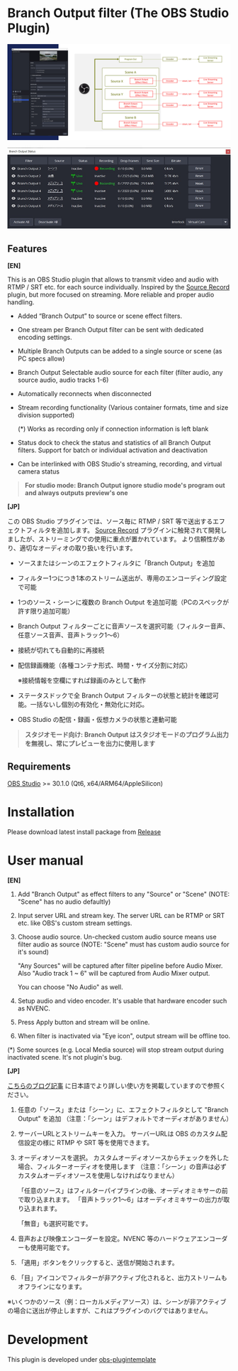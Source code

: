 # Branch Output filter (The OBS Studio Plugin)

[<img src="./screenshot1.jpg" />](./screenshot1.jpg)

[<img src="./screenshot2.jpg" />](./screenshot2.jpg)

## Features

**[EN]**

This is an OBS Studio plugin that allows to transmit video and audio with RTMP / SRT etc. for each source individually.
Inspired by the [Source Record](https://github.com/exeldro/obs-source-record) plugin, but more focused on streaming.
More reliable and proper audio handling.

- Added “Branch Output” to source or scene effect filters.
- One stream per Branch Output filter can be sent with dedicated encoding settings.
- Multiple Branch Outputs can be added to a single source or scene (as PC specs allow)
- Branch Output Selectable audio source for each filter (filter audio, any source audio, audio tracks 1-6)
- Automatically reconnects when disconnected
- Stream recording functionality (Various container formats, time and size division supported)
  
  (*) Works as recording only if connection information is left blank
  
- Status dock to check the status and statistics of all Branch Output filters. Support for batch or individual activation and deactivation
- Can be interlinked with OBS Studio's streaming, recording, and virtual camera status

> **For studio mode: Branch Output ignore studio mode's program out and always outputs preview's one**

**[JP]**

この OBS Studio プラグインでは、ソース毎に RTMP / SRT 等で送出するエフェクトフィルタを追加します。
[Source Record](https://github.com/exeldro/obs-source-record) プラグインに触発されて開発しましたが、ストリーミングでの使用に重点が置かれています。
より信頼性があり、適切なオーディオの取り扱いを行います。

- ソースまたはシーンのエフェクトフィルタに「Branch Output」を追加
- フィルター1つにつき1本のストリーム送出が、専用のエンコーディング設定で可能
- 1つのソース・シーンに複数の Branch Output を追加可能（PCのスペックが許す限り追加可能）
- Branch Output フィルターごとに音声ソースを選択可能（フィルター音声、任意ソース音声、音声トラック1～6）
- 接続が切れても自動的に再接続
- 配信録画機能（各種コンテナ形式、時間・サイズ分割に対応）
  
  ※接続情報を空欄にすれば録画のみとして動作

- ステータスドックで全 Branch Output フィルターの状態と統計を確認可能。一括ないし個別の有効化・無効化に対応。
- OBS Studio の配信・録画・仮想カメラの状態と連動可能

> **スタジオモード向け: Branch Output はスタジオモードのプログラム出力を無視し、常にプレビューを出力に使用します**

## Requirements

[OBS Studio](https://obsproject.com/) >= 30.1.0 (Qt6, x64/ARM64/AppleSilicon)

# Installation

Please download latest install package from [Release](https://github.com/OPENSPHERE-Inc/branch-output/releases)

# User manual

**[EN]**

1. Add "Branch Output" as effect filters to any "Source" or "Scene" (NOTE: "Scene" has no audio defaultly)
2. Input server URL and stream key. The server URL can be RTMP or SRT etc. like OBS's custom stream settings.
3. Choose audio source. Un-checked custom audio source means use filter audio as source (NOTE: "Scene"
   must has custom audio source for it's sound)

   "Any Sources" will be captured after filter pipeline before Audio Mixer. Also "Audio track 1 ~ 6" will be captured from Audio Mixer output.  
   
   You can choose "No Audio" as well.  
   
4. Setup audio and video encoder. It's usable that hardware encoder such as NVENC.
5. Press Apply button and stream will be online.
6. When filter is inactivated via "Eye icon", output stream will be offline too.

(*) Some sources (e.g. Local Media source) will stop stream output during inactivated scene. It's not plugin's bug.

**[JP]**

[こちらのブログ記事](https://blog.opensphere.co.jp/posts/branchoutput001) に日本語でより詳しい使い方を掲載していますので参照ください。

1. 任意の「ソース」または「シーン」に、エフェクトフィルタとして "Branch Output" を追加
   （注意：「シーン」はデフォルトでオーディオがありません）
2. サーバーURLとストリームキーを入力。
   サーバーURLは OBS のカスタム配信設定の様に RTMP や SRT 等を使用できます。
3. オーディオソースを選択。
   カスタムオーディオソースからチェックを外した場合、フィルターオーディオを使用します
   （注意：「シーン」の音声は必ずカスタムオーディオソースを使用しなければなりません）

   「任意のソース」はフィルターパイプラインの後、オーディオミキサーの前で取り込まれます。
   「音声トラック1～6」はオーディオミキサーの出力が取り込まれます。

   「無音」も選択可能です。
4. 音声および映像エンコーダーを設定。NVENC 等のハードウェアエンコーダーも使用可能です。
5. 「適用」ボタンをクリックすると、送信が開始されます。
6. 「目」アイコンでフィルターが非アクティブ化されると、出力ストリームもオフラインになります。

※いくつかのソース（例：ローカルメディアソース）は、シーンが非アクティブの場合に送出が停止しますが、これはプラグインのバグではありません。

# Development

This plugin is developed under [obs-plugintemplate](https://github.com/obsproject/obs-plugintemplate)


